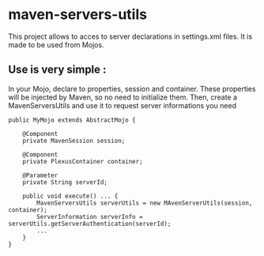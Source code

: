 # maven-servers-utils

This project allows to acces to server declarations in settings.xml
files. It is made to be used from Mojos.

## Use is very simple :

In your Mojo, declare to properties, session and container. These 
properties will be injected by Maven, so no need to initialize them.
Then, create a MavenServersUtils and use it to request server
informations you need

```
public MyMojo extends AbstractMojo {

    @Component
    private MavenSession session;

    @Component
    private PlexusContainer container;

    @Parameter
    private String serverId;

    public void execute() ... {
        MavenServersUtils serverUtils = new MAvenServerUtils(session, container);
        ServerInformation serverInfo = serverUtils.getServerAuthentication(serverId);
        ...
    }
}
```


